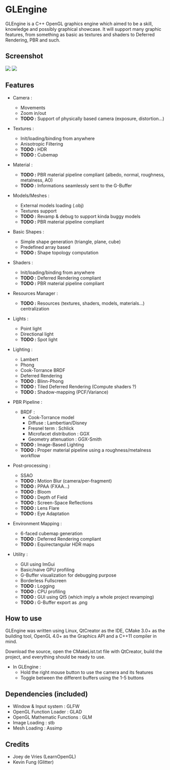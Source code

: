 GLEngine
======
GLEngine is a C++ OpenGL graphics engine which aimed to be a skill, knowledge and possibly graphical showcase. It will support many graphic features, from something as basic as textures and shaders to Deferred Rendering, PBR and such.

Screenshot
------

![](http://i.imgur.com/5ph98jf.png)
![](http://i.imgur.com/lobgrM6.png)


Features
------

* Camera :
    * Movements
    * Zoom in/out
    * **TODO :** Support of physically based camera (exposure, distortion...)

* Textures :
    * Init/loading/binding from anywhere
	* Anisotropic Filtering
	* **TODO :** HDR
	* **TODO :** Cubemap

* Material :
	* **TODO :** PBR material pipeline compliant (albedo, normal, roughness, metalness, AO)
	* **TODO :** Informations seamlessly sent to the G-Buffer

* Models/Meshes :
    * External models loading (.obj)
    * Textures support
    * **TODO :** Revamp & debug to support kinda buggy models
    * **TODO :** PBR material pipeline compliant

* Basic Shapes :
    * Simple shape generation (triangle, plane, cube)
    * Predefined array based
    * **TODO :** Shape topology computation

* Shaders :
    * Init/loading/binding from anywhere
    * **TODO :** Deferred Rendering compliant
    * **TODO :** PBR material pipeline compliant
    
* Resources Manager :
    * **TODO :** Resources (textures, shaders, models, materials...) centralization

* Lights :
    * Point light
    * Directional light
    * **TODO :** Spot light

* Lighting :
    * Lambert
    * Phong
    * Cook-Torrance BRDF
    * Deferred Rendering
    * **TODO :** Blinn-Phong
    * **TODO :** Tiled Deferred Rendering (Compute shaders ?)
    * **TODO :** Shadow-mapping (PCF/Variance)

* PBR Pipeline :
    * BRDF :
        * Cook-Torrance model
        * Diffuse : Lambertian/Disney
        * Fresnel term : Schlick
        * Microfacet distribution : GGX
        * Geometry attenuation : GGX-Smith
    * **TODO :** Image-Based Lighting
    * **TODO :** Proper material pipeline using a roughness/metalness workflow

* Post-processing :
	* SSAO
	* **TODO :** Motion Blur (camera/per-fragment)
	* **TODO :** PPAA (FXAA...)
	* **TODO :** Bloom
	* **TODO :** Depth of Field
	* **TODO :** Screen-Space Reflections
	* **TODO :** Lens Flare
	* **TODO :** Eye Adaptation

* Environment Mapping :
    * 6-faced cubemap generation
    * **TODO :** Deferred Rendering compliant
    * **TODO :** Equirectangular HDR maps
 
* Utility :
    * GUI using ImGui
    * Basic/naive GPU profiling
    * G-Buffer visualization for debugging purpose
	* Borderless Fullscreen
    * **TODO :** Logging
    * **TODO :** CPU profiling
    * **TODO :** GUI using Qt5 (which imply a whole project revamping)
    * **TODO :** G-Buffer export as .png

How to use
------
GLEngine was written using Linux, QtCreator as the IDE, CMake 3.0+ as the building tool, OpenGL 4.0+ as the Graphics API and a C++11 compiler in mind.

Download the source, open the CMakeList.txt file with QtCreator, build the project, and everything should be ready to use.

* In GLEngine :
    * Hold the right mouse button to use the camera and its features
    * Toggle between the different buffers using the 1-5 buttons

Dependencies (included)
------
- Window & Input system : GLFW
- OpenGL Function Loader : GLAD
- OpenGL Mathematic Functions : GLM
- Image Loading : stb
- Mesh Loading : Assimp

Credits
------
- Joey de Vries (LearnOpenGL)
- Kevin Fung (Glitter)

